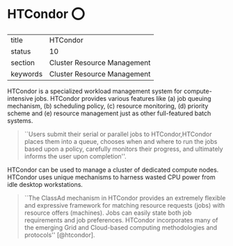# HTCondor :o:


|          |                             |
| -------- | --------------------------- |
| title    | HTCondor                    | 
| status   | 10                          |
| section  | Cluster Resource Management |
| keywords | Cluster Resource Management |



    
HTCondor is a specialized workload management system for
compute-intensive jobs.  HTCondor provides various features like (a) job
queuing mechanism, (b) scheduling policy, (c) resource monitoring,
(d) priority scheme and (e) resource management just as other
full-featured batch systems.

> ``Users submit their serial or parallel jobs to HTCondor,HTCondor
> places them into a queue, chooses when and where to run the jobs
> based upon a policy, carefully monitors their progress, and
> ultimately informs the user upon completion''.

HTCondor
can be used to manage a cluster of dedicated compute nodes. HTCondor
uses unique mechanisms to harness wasted CPU power from idle desktop
workstations.

> ``The ClassAd mechanism in HTCondor provides an extremely flexible
> and expressive framework for matching resource requests (jobs) with
> resource offers (machines).  Jobs can easily state both job
> requirements and job preferences. HTCondor incorporates many of the
> emerging Grid and Cloud-based computing methodologies and
> protocols'' [@htcondor].



     
